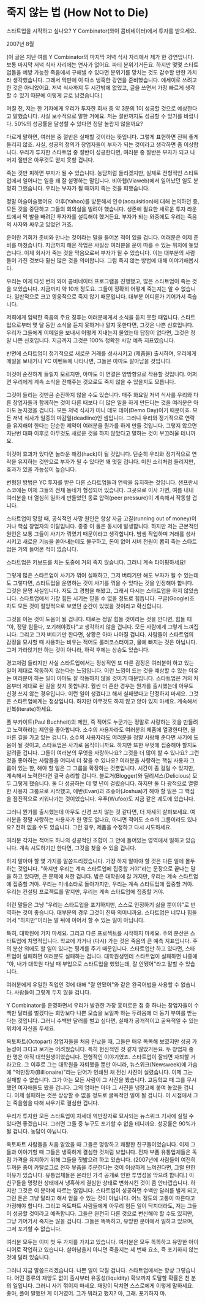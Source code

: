 # 죽지 않는 법 (How Not to Die)

스타트업을 시작하고 싶나요? Y Combinator(와이 콤비네이터)에서 투자를 받으세요.

2007년 8월

(이 글은 지난 여름 Y Combinator의 마지막 저녁 식사 자리에서 제가 한 강연입니다. 보통 마지막 저녁 식사 자리에는 연사가 없어요. 파티 분위기거든요. 하지만 몇몇 스타트업들을 예방 가능한 죽음에서 구해낼 수 있다면 분위기를 망치는 것도 감수할 만한 가치라 생각했습니다. 그래서 막판에 이 다소 냉혹한 강연을 준비했습니다. 에세이로 쓰려고 한 것은 아니었어요. 저녁 식사까지 두 시간밖에 없었고, 글을 쓰면서 가장 빠르게 생각할 수 있기 때문에 이렇게 글로 남겼습니다.)

며칠 전, 저는 한 기자에게 우리가 투자한 회사 중 약 3분의 1이 성공할 것으로 예상한다고 말했습니다. 사실 보수적으로 말한 거예요. 저는 절반까지도 성공할 수 있기를 바랍니다. 50%의 성공률을 달성할 수 있다면 정말 놀랍지 않을까요?

다르게 말하면, 여러분 중 절반은 실패할 것이라는 뜻입니다. 그렇게 표현하면 전혀 좋게 들리지 않죠. 사실, 성공의 정의가 창업자들이 부자가 되는 것이라고 생각하면 좀 이상합니다. 우리가 투자한 스타트업 중 절반이 성공한다면, 여러분 중 절반은 부자가 되고 나머지 절반은 아무것도 얻지 못할 겁니다.

죽는 것만 피하면 부자가 될 수 있습니다. 농담처럼 들리겠지만, 실제로 전형적인 스타트업에서 일어나는 일을 꽤 잘 설명하는 말입니다. 비아웹(Viaweb)에서 일어났던 일도 분명히 그랬습니다. 우리는 부자가 될 때까지 죽는 것을 피했습니다.

정말 아슬아슬했어요. 야후(Yahoo)를 방문해서 인수(acquisition)에 대해 논의하던 중, 모든 것을 중단하고 그들의 회의실을 빌려야 했습니다. 생존에 필요한 새로운 투자 라운드에서 막 발을 빼려던 투자자를 설득해야 했거든요. 부자가 되는 와중에도 우리는 죽음의 사자와 싸우고 있었던 거죠.

운이란 기회가 준비와 만나는 것이라는 말을 들어본 적이 있을 겁니다. 여러분은 이제 준비를 마쳤습니다. 지금까지 해온 작업은 사실상 여러분을 운이 따를 수 있는 위치에 놓았습니다. 이제 회사가 죽는 것을 막음으로써 부자가 될 수 있습니다. 이는 대부분의 사람들이 가진 것보다 훨씬 많은 것을 의미합니다. 그럼 죽지 않는 방법에 대해 이야기해봅시다.

우리는 이제 다섯 번의 와이 콤비네이터 프로그램을 진행했고, 많은 스타트업이 죽는 것을 보았습니다. 지금까지 약 10개 정도요. 그들이 정확히 어떻게 죽는지는 알 수 없습니다. 일반적으로 크고 영웅적으로 죽지 않기 때문입니다. 대부분 어디론가 기어가서 죽습니다.

저희에게 임박한 죽음의 주요 징후는 여러분에게서 소식을 듣지 못할 때입니다. 스타트업으로부터 몇 달 동안 소식을 듣지 못하거나 알지 못한다면, 그것은 나쁜 신호입니다. 우리가 그들에게 이메일을 보내서 어떻게 지내는지 물었는데 답장이 없다면, 그것은 정말 나쁜 신호입니다. 지금까지 그것은 100% 정확한 사망 예측 지표였습니다.

반면에 스타트업이 정기적으로 새로운 거래를 성사시키고 (제품을) 출시하며, 우리에게 메일을 보내거나 YC 이벤트에 나타나면, 그들은 아마도 살아남을 것입니다.

이것이 순진하게 들릴지 모르지만, 아마도 이 연결은 양방향으로 작용할 것입니다. 어쩌면 우리에게 계속 소식을 전해주는 것으로도 죽지 않을 수 있을지도 모릅니다.

그것이 들리는 것만큼 순진하지 않을 수도 있습니다. 매주 화요일 저녁 식사를 우리와 다른 창업자들과 함께하는 것이 다른 때보다 더 많은 일을 하게 만든다는 것을 여러분은 아마도 눈치챘을 겁니다. 모든 저녁 식사가 미니 데모 데이(Demo Day)이기 때문이죠. 모든 저녁 식사가 일종의 마감일(deadline)인 셈입니다.
그러니 우리와 정기적으로 연락을 유지해야 한다는 단순한 제약이 여러분을 뭔가를 하게 만들 것입니다. 그렇지 않으면 지난번 대화 이후로 아무것도 새로운 것을 하지 않았다고 말하는 것이 부끄러울 테니까요.

이것이 효과가 있다면 놀라운 해킹(hack)이 될 것입니다. 단순히 우리와 정기적으로 연락을 유지하는 것만으로 부자가 될 수 있다면 꽤 멋질 겁니다. 미친 소리처럼 들리지만, 효과가 있을 가능성이 높습니다.

변형된 방법은 YC 투자를 받은 다른 스타트업들과 연락을 유지하는 것입니다. 샌프란시스코에는 이제 그들의 전체 동네가 형성되어 있습니다. 그곳으로 이사 가면, 여름 내내 여러분을 더 열심히 일하게 만들었던 동료 압력(peer pressure)이 계속해서 작동할 겁니다.

스타트업이 망할 때, 공식적인 사망 원인은 항상 자금 고갈(running out of money)이거나 핵심 창업자의 이탈입니다. 종종 이 둘은 동시에 발생합니다. 하지만 저는 근본적인 원인은 보통 그들이 사기가 꺾였기 때문이라고 생각합니다. 밤샘 작업하며 거래를 성사시키고 새로운 기능을 쏟아내는데도 불구하고, 돈이 없어 서버 전원이 뽑혀 죽는 스타트업은 거의 들어본 적이 없습니다.

스타트업은 키보드를 치는 도중에 거의 죽지 않습니다. 그러니 계속 타이핑하세요!

그렇게 많은 스타트업이 사기가 꺾여 실패하고, 그저 버티기만 해도 부자가 될 수 있는데도 그렇다면, 스타트업을 운영하는 것이 사기를 꺾을 수 있다는 것을 인정해야 합니다. 그것은 분명 사실입니다. 저도 그 경험을 해봤고, 그래서 다시는 스타트업을 하지 않았습니다. 스타트업에서 가장 힘든 시기는 믿을 수 없을 정도로 힘듭니다. 구글(Google)조차도 모든 것이 절망적으로 보였던 순간이 있었을 것이라고 확신합니다.

그것을 아는 것이 도움이 될 겁니다. 때로는 정말 힘들 것이라는 것을 안다면, 힘들 때 "아, 정말 힘들다, 포기해야겠다"고 생각하지 않을 겁니다. 모든 사람에게 그렇게 느껴집니다. 그리고 그저 버티기만 한다면, 상황은 아마 나아질 겁니다. 사람들이 스타트업의 감정을 묘사할 때 사용하는 비유는 적어도 롤러코스터이고, 물에 빠지는 것은 아닙니다. 그저 가라앉기만 하는 것이 아니라, 하락 후에는 상승도 있습니다.

경고처럼 들리지만 사실 스타트업에서는 정상적인 또 다른 감정은 여러분이 하고 있는 일이 제대로 작동하지 않는다는 느낌입니다. 이런 느낌이 드는 것을 예상할 수 있는 이유는 여러분이 하는 일이 아마도 잘 작동하지 않을 것이기 때문입니다. 스타트업은 거의 처음부터 제대로 된 길을 찾지 못합니다. 훨씬 더 흔한 경우는 뭔가를 출시했는데 아무도 신경 쓰지 않는 경우입니다. 이런 일이 생겼다고 해서 실패했다고 단정하지 마세요. 그것은 스타트업에게는 정상입니다. 하지만 아무것도 하지 않고 앉아 있지 마세요. 계속해서 반복(iterate)하세요.

폴 부카이트(Paul Buchheit)의 제안, 즉 적어도 누군가는 정말로 사랑하는 것을 만들려고 노력하라는 제안을 좋아합니다. 소수의 사용자라도 여러분의 제품에 열광한다면, 올바른 길을 가고 있는 겁니다. 소수의 사용자라도 여러분을 정말 사랑해 준다면 사기에 도움이 될 것이고, 스타트업은 사기로 움직이니까요. 하지만 또한 무엇에 집중해야 할지도 알려줄 겁니다. 그들이 여러분의 무엇을 사랑하나요? 그것을 더 많이 할 수 있나요? 그런 것을 좋아하는 사람들을 어디서 더 찾을 수 있나요? 여러분을 사랑하는 핵심 사용자 그룹이 있는 한, 해야 할 일은 그 그룹을 확장하는 것뿐입니다. 시간이 좀 걸릴 수 있지만, 계속해서 노력한다면 결국 승리할 겁니다. 블로거(Blogger)와 딜리셔스(Delicious) 모두 그렇게 했습니다. 둘 다 성공하는 데 몇 년이 걸렸습니다. 하지만 둘 다 광적으로 열렬한 사용자 그룹으로 시작했고, 에반(Evan)과 조슈아(Joshua)가 해야 할 일은 그 핵심을 점진적으로 키워나가는 것이었습니다. 우푸(Wufoo)도 지금 같은 궤도에 있습니다.

그러니 뭔가를 출시했는데 아무도 신경 쓰지 않는 것 같다면, 더 자세히 살펴보세요. 여러분을 정말 사랑하는 사용자가 한 명도 없나요, 아니면 적어도 소수의 그룹이라도 있나요? 전혀 없을 수도 있습니다. 그런 경우, 제품을 수정하고 다시 시도하세요.

여러분 각자는 적어도 하나의 성공적인 조합이 그 안에 들어있는 영역에서 일하고 있습니다. 계속 시도하기만 한다면, 그것을 찾을 수 있을 겁니다.

하지 말아야 할 몇 가지를 말씀드리겠습니다. 가장 하지 말아야 할 것은 다른 일에 몰두하는 것입니다. "하지만 우리는 계속 스타트업에 집중할 거야"라는 문장으로 끝나는 말을 하고 있다면, 큰 문제에 처한 겁니다. 밥은 대학원에 갈 거지만, 우리는 계속 스타트업에 집중할 거야. 우리는 미네소타로 돌아가지만, 우리는 계속 스타트업에 집중할 거야. 우리는 컨설팅 프로젝트를 맡지만, 우리는 계속 스타트업에 집중할 거야.

이런 말들은 그냥 "우리는 스타트업을 포기하지만, 스스로 인정하기 싫을 뿐이야"로 번역하는 것이 좋습니다. 대부분의 경우 그것이 진짜 의미니까요. 스타트업은 너무나 힘들어서 "하지만"이라는 말 뒤에 이어서 할 수 있는 일이 아닙니다.

특히, 대학원에 가지 마세요. 그리고 다른 프로젝트를 시작하지 마세요. 주의 분산은 스타트업에 치명적입니다. 학교에 가거나 (다시) 가는 것은 죽음의 큰 예측 지표입니다. 주의 분산 외에도 할 일이 있다는 핑계를 주기 때문입니다. 스타트업만 하고 있다면, 스타트업이 실패하면 여러분도 실패하는 겁니다. 대학원생인데 스타트업이 실패하면 나중에 "아, 내가 대학원 다닐 때 부업으로 스타트업을 했었는데, 잘 안됐어"라고 말할 수 있습니다.

여러분에게 유일한 직업인 것에 대해 "잘 안됐어"와 같은 완곡어법을 사용할 수 없습니다. 사람들이 그렇게 두지 않을 겁니다.

Y Combinator를 운영하면서 우리가 발견한 가장 흥미로운 점 중 하나는 창업자들이 수백만 달러를 벌겠다는 희망보다 나쁜 모습을 보일까 하는 두려움에 더 동기 부여를 받는다는 것입니다. 그러니 수백만 달러를 벌고 싶다면, 실패가 공개적이고 굴욕적일 수 있는 위치에 자신을 두세요.

옥토파트(Octopart) 창업자들을 처음 만났을 때, 그들은 매우 똑똑해 보였지만 성공 가능성이 크다고 보기는 어려웠습니다. 특히 헌신적인 것 같지 않았거든요. 두 창업자 중 한 명은 아직 대학원생이었습니다. 전형적인 이야기였죠. 스타트업이 잘되면 자퇴할 거라고요. 그 이후로 그는 대학원을 자퇴했을 뿐만 아니라, 뉴스위크(Newsweek)에 가슴에 "억만장자(Billionaire)"라는 단어가 인쇄된 채 전신 사진이 실렸습니다. 이제 그는 실패할 수 없습니다. 그가 아는 모든 사람이 그 사진을 봤습니다. 고등학교 때 그를 무시했던 여자애들도 봤을 겁니다. 그의 엄마는 아마 그 사진을 냉장고에 붙여 놓았을 겁니다. 이제 실패하는 것은 상상할 수 없을 정도로 굴욕적인 일이 될 겁니다. 이 시점에서 그는 죽을힘을 다해 싸우기로 결심한 겁니다.

우리가 투자한 모든 스타트업이 차세대 억만장자로 묘사되는 뉴스위크 기사에 실릴 수 있다면 좋겠습니다. 그러면 그들 중 누구도 포기할 수 없을 테니까요. 성공률은 90%가 될 겁니다. 농담이 아닙니다.

옥토파트 사람들을 처음 알았을 때 그들은 명랑하고 쾌활한 친구들이었습니다. 이제 그들과 이야기할 때 그들은 냉혹하게 결심한 것처럼 보입니다. 전자 부품 유통업체들은 독점 가격을 유지하기 위해 그들을 짓밟으려 하고 있습니다. (2007년에 사람들이 여전히 두꺼운 종이 카탈로그로 전자 부품을 주문한다는 것이 이상하게 느껴진다면, 그럴 만한 이유가 있습니다. 유통업체들은 온라인 가격 공개로 인한 투명성을 막으려 합니다.) 이 친구들을 명랑한 상태에서 냉혹하게 결심한 상태로 변화시킨 것이 좀 안타깝습니다. 하지만 그것은 이 분야에 따르는 일입니다. 스타트업이 성공하면 수백만 달러를 벌게 되고, 그런 돈은 그냥 달라고 해서 얻을 수 있는 것이 아닙니다. 어느 정도의 고통이 따른다고 가정해야 합니다. 그리고 옥토파트 사람들에게 아무리 힘든 일이 닥치더라도, 저는 그들이 성공할 것이라고 예측합니다. 그들은 완전히 다른 것으로 변신해야 할 수도 있지만, 그냥 기어가서 죽지는 않을 겁니다. 그들은 똑똑하고, 유망한 분야에서 일하고 있으며, 그저 포기할 수 없습니다.

여러분 모두는 이미 첫 두 가지를 가지고 있습니다. 여러분은 모두 똑똑하고 유망한 아이디어로 작업하고 있습니다. 살아남을지 아니면 죽을지는 세 번째 요소, 즉 포기하지 않는 것에 달려 있습니다.

그러니 지금 말씀드리겠습니다. 나쁜 일이 닥칠 겁니다. 스타트업에서는 항상 그렇습니다. 어떤 종류의 재앙도 없이 출시부터 유동성(liquidity) 확보까지 도달할 확률은 천 분의 일입니다. 그러니 사기 꺾이지 마세요. 재앙이 닥치면 스스로에게 이렇게 말하세요. 좋아, 폴이 말했던 게 이거였어. 그가 뭐라고 했지? 아, 그래. 포기하지 마.